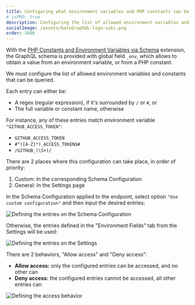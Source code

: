 ```yaml
---
title: Configuring what environment variables and PHP constants can be queried
# isPRO: true
description: Configuring the list of allowed environment variables and PHP constants that can be queried via global field '_env' of the GraphQL schema.
socialImage: /assets/GatoGraphQL-logo-suki.png
order: 3400
---
```


With the [PHP Constants and Environment Variables via Schema](../../../extensions/php-constants-and-environment-variables-via-schema/) extension, the GraphQL schema is provided with global field `_env`, which allows to obtain a value from an environment variable, or from a PHP constant.

We must configure the list of allowed environment variables and constants that can be queried.

<!-- By default, this list is initially empty. (Unless the unsafe default settings to [build static sites](../building-static-sites) are enabled, in which case any name is allowed by default.) -->

Each entry can either be:

- A regex (regular expression), if it's surrounded by `/` or `#`, or
- The full variable or constant name, otherwise

For instance, any of these entries match environment variable `"GITHUB_ACCESS_TOKEN"`:

- `GITHUB_ACCESS_TOKEN`
- `#^([A-Z]*)_ACCESS_TOKEN$#`
- `/GITHUB_(\S+)/`

There are 2 places where this configuration can take place, in order of priority:

1. Custom: In the corresponding Schema Configuration
2. General: In the Settings page

In the Schema Configuration applied to the endpoint, select option `"Use custom configuration"` and then input the desired entries:

![Defining the entries on the Schema Configuration](/assets/guides/upstream-pro/environment-fields-schema-configuration-entries.png "Defining the entries on the Schema Configuration")

Otherwise, the entries defined in the "Environment Fields" tab from the Settings will be used:

<div class="img-width-1024" markdown=1>

![Defining the entries on the Settings](/assets/guides/upstream-pro/environment-fields-settings-entries.png "Defining the entries on the Settings")

</div>

There are 2 behaviors, "Allow access" and "Deny access":

- **Allow access:** only the configured entries can be accessed, and no other can<br/>
- **Deny access:** the configured entries cannot be accessed, all other entries can

<div class="img-width-1024" markdown=1>

![Defining the access behavior](/assets/guides/upstream-pro/environment-fields-settings-behavior.png "Defining the access behavior")

</div>